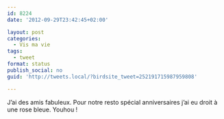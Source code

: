 ```yaml
---
id: 8224
date: '2012-09-29T23:42:45+02:00'

layout: post
categories:
  - Vis ma vie
tags:
  - tweet
format: status
publish_social: no
guid: 'http://tweets.local/?birdsite_tweet=252191715987959808'

---
```


J’ai des amis fabuleux. Pour notre resto spécial anniversaires j’ai eu droit à une rose bleue. Youhou !